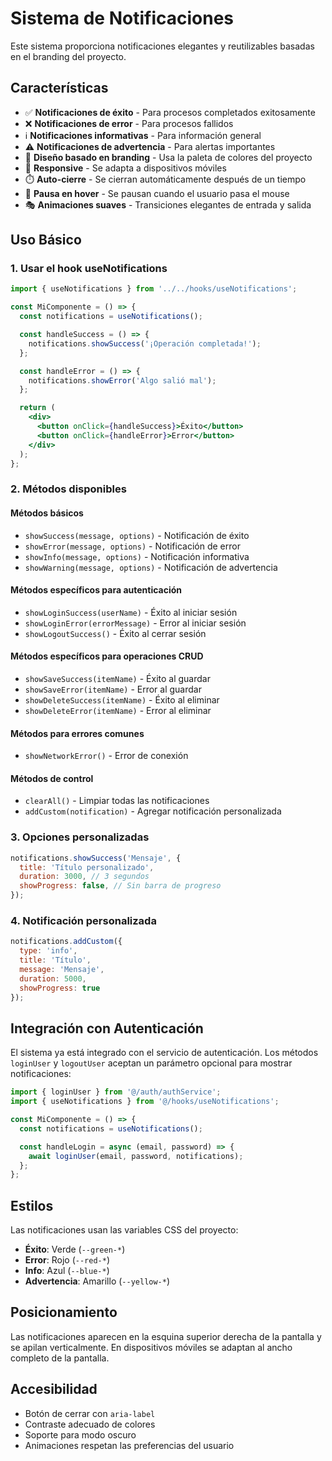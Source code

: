 # Sistema de Notificaciones

Este sistema proporciona notificaciones elegantes y reutilizables basadas en el branding del proyecto.

## Características

- ✅ **Notificaciones de éxito** - Para procesos completados exitosamente
- ❌ **Notificaciones de error** - Para procesos fallidos
- ℹ️ **Notificaciones informativas** - Para información general
- ⚠️ **Notificaciones de advertencia** - Para alertas importantes
- 🎨 **Diseño basado en branding** - Usa la paleta de colores del proyecto
- 📱 **Responsive** - Se adapta a dispositivos móviles
- ⏱️ **Auto-cierre** - Se cierran automáticamente después de un tiempo
- 🎯 **Pausa en hover** - Se pausan cuando el usuario pasa el mouse
- 🎭 **Animaciones suaves** - Transiciones elegantes de entrada y salida

## Uso Básico

### 1. Usar el hook useNotifications

```jsx
import { useNotifications } from '../../hooks/useNotifications';

const MiComponente = () => {
  const notifications = useNotifications();

  const handleSuccess = () => {
    notifications.showSuccess('¡Operación completada!');
  };

  const handleError = () => {
    notifications.showError('Algo salió mal');
  };

  return (
    <div>
      <button onClick={handleSuccess}>Éxito</button>
      <button onClick={handleError}>Error</button>
    </div>
  );
};
```

### 2. Métodos disponibles

#### Métodos básicos
- `showSuccess(message, options)` - Notificación de éxito
- `showError(message, options)` - Notificación de error
- `showInfo(message, options)` - Notificación informativa
- `showWarning(message, options)` - Notificación de advertencia

#### Métodos específicos para autenticación
- `showLoginSuccess(userName)` - Éxito al iniciar sesión
- `showLoginError(errorMessage)` - Error al iniciar sesión
- `showLogoutSuccess()` - Éxito al cerrar sesión

#### Métodos específicos para operaciones CRUD
- `showSaveSuccess(itemName)` - Éxito al guardar
- `showSaveError(itemName)` - Error al guardar
- `showDeleteSuccess(itemName)` - Éxito al eliminar
- `showDeleteError(itemName)` - Error al eliminar

#### Métodos para errores comunes
- `showNetworkError()` - Error de conexión

#### Métodos de control
- `clearAll()` - Limpiar todas las notificaciones
- `addCustom(notification)` - Agregar notificación personalizada

### 3. Opciones personalizadas

```jsx
notifications.showSuccess('Mensaje', {
  title: 'Título personalizado',
  duration: 3000, // 3 segundos
  showProgress: false, // Sin barra de progreso
});
```

### 4. Notificación personalizada

```jsx
notifications.addCustom({
  type: 'info',
  title: 'Título',
  message: 'Mensaje',
  duration: 5000,
  showProgress: true
});
```

## Integración con Autenticación

El sistema ya está integrado con el servicio de autenticación. Los métodos `loginUser` y `logoutUser` aceptan un parámetro opcional para mostrar notificaciones:

```jsx
import { loginUser } from '@/auth/authService';
import { useNotifications } from '@/hooks/useNotifications';

const MiComponente = () => {
  const notifications = useNotifications();

  const handleLogin = async (email, password) => {
    await loginUser(email, password, notifications);
  };
};
```

## Estilos

Las notificaciones usan las variables CSS del proyecto:

- **Éxito**: Verde (`--green-*`)
- **Error**: Rojo (`--red-*`)
- **Info**: Azul (`--blue-*`)
- **Advertencia**: Amarillo (`--yellow-*`)

## Posicionamiento

Las notificaciones aparecen en la esquina superior derecha de la pantalla y se apilan verticalmente. En dispositivos móviles se adaptan al ancho completo de la pantalla.

## Accesibilidad

- Botón de cerrar con `aria-label`
- Contraste adecuado de colores
- Soporte para modo oscuro
- Animaciones respetan las preferencias del usuario
